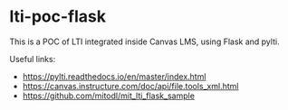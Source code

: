 # lti-poc-flask
This is a POC of LTI integrated inside Canvas LMS, using Flask and pylti.

Useful links:
- https://pylti.readthedocs.io/en/master/index.html
- https://canvas.instructure.com/doc/api/file.tools_xml.html
- https://github.com/mitodl/mit_lti_flask_sample
